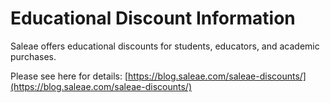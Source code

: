# Educational Discount Information

Saleae offers educational discounts for students, educators, and academic purchases.

Please see here for details: [https://blog.saleae.com/saleae-discounts/](https://blog.saleae.com/saleae-discounts/)

